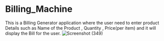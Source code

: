 # Billing_Machine
This is a Billing Generator application where the user need to enter product Details such as Name of the Product , Quantity , Price(per item) and it will display  the Bill for the user.
![Screenshot (349)](https://user-images.githubusercontent.com/87956374/142471156-9f83f3d4-5398-4c6f-98d8-160e2737d8fe.png)
